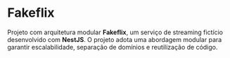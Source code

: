 # Fakeflix

Projeto com arquitetura modular **Fakeflix**, um serviço de streaming fictício desenvolvido com **NestJS**. O projeto adota uma abordagem modular para garantir escalabilidade, separação de domínios e reutilização de código.
